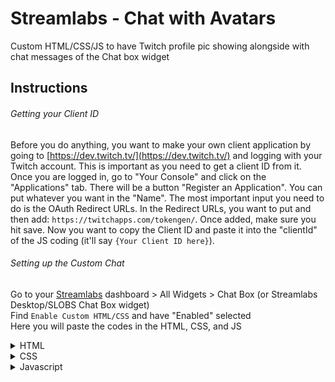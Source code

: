 # Streamlabs - Chat with Avatars
Custom HTML/CSS/JS to have Twitch profile pic showing alongside with chat messages of the Chat box widget

## Instructions

###### Getting your Client ID
Before you do anything, you want to make your own client application by going to [https://dev.twitch.tv/](https://dev.twitch.tv/) and logging with your Twitch account. This is important as you need to get a client ID from it. Once you are logged in, go to "Your Console" and click on the "Applications" tab. There will be a button "Register an Application". You can put whatever you want in the "Name". The most important input you need to do is the OAuth Redirect URLs. In the Redirect URLs, you want to put and then add: `https://twitchapps.com/tokengen/`. Once added, make sure you hit save. Now you want to copy the Client ID and paste it into the "clientId" of the JS coding (it'll say `{Your Client ID here}`).

###### Setting up the Custom Chat
Go to your [Streamlabs](https://streamlabs.com/) dashboard > All Widgets > Chat Box (or Streamlabs Desktop/SLOBS Chat Box widget) <br />
Find `Enable Custom HTML/CSS` and have "Enabled" selected <br />
Here you will paste the codes in the HTML, CSS, and JS <br />
<details><summary>HTML</summary>
  
  ```html
  <!-- item will be appened to this layout -->
  <div id="log" class="sl__chat__layout"></div>

  <!-- chat item -->
  <script type="text/template" id="chatlist_item">
    <div data-from="{from}" data-id="{messageId}">
      <div class="meta">
        <div class="pic">
          <img class="message-{from}-avatar" src="{Your Default Image URL here}" width="32" height="32" alt="">
        </div>
      </div>
      <div class="message">
        <div class="author" style="color: {color}">
          <div class="badges"></div>
          <div class="name">{from}</div>
        </div>
        {message}
      </div>
    </div>
  </script>
  ```
</details>

<details><summary>CSS</summary>
  
  ```css
  * {
    display;
      box-sizing: border-box;
  }

  html, body {
      height: 100%;
      overflow: hidden;
  }

  body {

      font-family: 'Comfortaa';
      font-size: {font_size};
      font-weight: 700;
      line-height: 1.5em;
      color: {text_color}
  }

  .colon {
    display: none;
  }

  #log {
    position: absolute;
    bottom: 0;
    left: 0;
    padding: 0 10px 10px;
    width: 100%;
    box-sizing: border-box;
  }

  #log > div {
    display: table;
    flex-wrap: nowrap;
    justify-content: flex-end;
    align-items: flex-end;
    text-align: right;
    padding-bottom: 20px;
    box-sizing: border-box;
    animation: fadeIn 1s ease forwards, fadeOut 1s ease {message_hide_delay} forwards;
    -webkit-animation: fadeIn 1s ease forwards, fadeOut 1s ease {message_hide_delay} forwards;
  }

  #log > div:last-child {
    padding-bottom: 0;
  }

  #log > div.deleted {
    visibility: hidden;
  }

  /* Avatar PFP section */
  #log .meta {
    text-align: right;
    padding-right: 10px;
    box-sizing: border-box;
    vertical-align: top;
    display: table-cell;
  }

  /* User message section */
  #log .message {
    word-wrap: break-word;
    width: 100%;
    letter-spacing: 0.5px;
    color: #fff;
    text-shadow: 0 1px 0 rgba(0,0,0,0.1);
    text-align: left;
    vertical-align: middle;
  }
    #log .message .author {
      display: flex;
      flex-wrap: nowrap;
      align-items: center;
      text-shadow: none;
    }
      #log .message .author .badges {
        display: flex;
      }

  /* Emotes within the messages */
  #log .emote {
    display: inline;
    line-height: 1em;
    padding-left: 0.25em;
    padding-right: 0.25em;
    box-sizing: border-box;
    position: relative;
    background-image: none !important;
    vertical-align: bottom;
  }
    #log .emote > img {
      width: auto;
      height: 1.9em;
    }

  /* The avatar that shows up on the left of the message/name */
  #log .pic{

  }
    #log .pic > img {
      border-radius: 50%;
    }

  /* Name and badge section */
  .badge {
    display: block;
    height: 1em;
    margin-right: 0.3em;
    vertical-align: middle;
  }
    .name {
        line-height: 1em;
        vertical-align: middle;
    }
  ```
</details>

<details><summary>Javascript</summary>
  
  ```js
  // Variables and constructs
    const clientId = '{Your Client ID here}'; // Only need to edit if you are doing your own Twitch app registry

    // URLs to use
    const redirectUrl = 'https://twitchapps.com/tokengen/&scope=';
    const defaultAvatarUrl = '{Your default Image URL here}';

    // I wouldn't touch this unless you know what you are doing
    const endpoint = channelName => `https://api.twitch.tv/helix/users?login=${channelName}`;
    var oauthUrl = `https://id.twitch.tv/oauth2/authorize?response_type=token&client_id=${clientId}&redirect_uri=${redirectUrl}`;

    // Saved information
    var accessToken = '{Your OAuth token here}'; // Only change if you need a new token
    const cache = {};

  document.addEventListener('onLoad', function(obj) {
    // obj will be empty for chat widget
    // this will fire only once when the widget loads
  });

  document.addEventListener('onEventReceived', function(obj) {
    if (!obj || typeof obj.detail === 'undefined' || obj.detail === null) {
      return;
    }

    // Display in the console log (Chrome - Right click anywhere > Inspect > Console)
    const { from: username, messageId, tags } = obj.detail;
    const displayName = tags['display-name'] || null;
    console.log(displayName, '<-');
    if (!username) {
      return;
    }

    // Caches the Twitch user to be used somewhere else eventually
    if (typeof cache[username] !== 'undefined') {
      const elems = displayName !== null ? document.getElementsByClassName(`message-${displayName}-avatar`) : document.getElementsByClassName('message--avatar');
      for (const elem of elems) {
        elem.src = cache[username];
      }
      return;
    }

    // Fetches data of the Twitch user
    fetch(endpoint(username), {
      "method": 'GET',
      "headers": {
        'Client-ID': clientId,
        'Authorization': "Bearer " + accessToken
      }
    }).then(r => {
      if (r.status < 200 || r.status > 299) {
        cache[username] = defaultAvatarUrl;
        return;
      }
      return r.json();
    }).then(({ data }) => {
      const [ user ] = data;
      cache[username] = user['profile_image_url'];
    }).catch(() => {
      cache[username] = defaultAvatarUrl;
    }).finally(() => {
      const elems = displayName !== null ? document.getElementsByClassName(`message-${displayName}-avatar`) : document.getElementsByClassName('message--avatar');
      for (const elem of elems) {
        elem.src = cache[username];
      }
    });
  });
  ```
</details>
